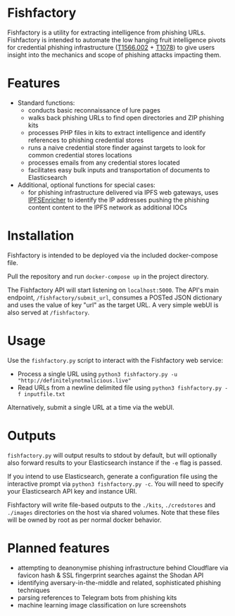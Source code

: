 # Fishfactory

Fishfactory is a utility for extracting intelligence from phishing URLs. Fishfactory is intended to automate the low hanging fruit intelligence pivots for credential phishing infrastructure ([T1566.002](https://attack.mitre.org/techniques/T1566/002/) + [T1078](https://attack.mitre.org/techniques/T1078/)) to give users insight into the mechanics and scope of phishing attacks impacting them.  

# Features

- Standard functions:
	- conducts basic reconnaissance of lure pages
	- walks back phishing URLs to find open directories and ZIP phishing kits
	- processes PHP files in kits to extract intelligence and identify references to phishing credential stores
	- runs a naive credential store finder against targets to look for common credential stores locations
	- processes emails from any credential stores located
	- facilitates easy bulk inputs and transportation of documents to Elasticsearch
- Additional, optional functions for special cases:
	- for phishing infrastructure delivered via IPFS web gateways, uses [IPFSEnricher](https://github.com/oj-sec/IPFSEnricher) to identify the IP addresses pushing the phishing content content to the IPFS network as additional IOCs

# Installation

Fishfactory is intended to be deployed via the included docker-compose file. 

Pull the repository and run ```docker-compose up``` in the project directory. 

The Fishfactory API will start listening on `localhost:5000`. The API's main endpoint,  `/fishfactory/submit_url`,  consumes a POSTed JSON dictionary and uses the value of key "url" as the target URL. A very simple webUI is also served at `/fishfactory`.

# Usage

Use the ```fishfactory.py``` script to interact with the Fishfactory web service:

- Process a single URL using `python3 fishfactory.py -u "http://definitelynotmalicious.live"`
- Read URLs from a newline delimited file using `python3 fishfactory.py -f inputfile.txt`

Alternatively, submit a single URL at a time via the webUI.

# Outputs

`fishfactory.py` will output results to stdout by default, but will optionally also forward results to your Elasticsearch instance if the `-e` flag is passed.

If you intend to use Elasticsearch, generate a configuration file using the interactive prompt via `python3 fishfactory.py -c`. You will need to specify your Elasticsearch API key and instance URI.

Fishfactory will write file-based outputs to the `./kits`, `./credstores` and `./images` directories on the host via shared volumes. Note that these files will be owned by root as per normal docker behavior.  

# Planned features

- attempting to deanonymise phishing infrastructure behind Cloudflare via favicon hash & SSL fingerprint searches against the Shodan API
- identifying aversary-in-the-middle and related, sophisticated phishing techniques
- parsing references to Telegram bots from phishing kits
- machine learning image classification on lure screenshots
